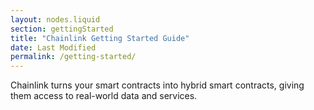 ```yaml
---
layout: nodes.liquid
section: gettingStarted
title: "Chainlink Getting Started Guide"
date: Last Modified
permalink: /getting-started/
---
```


Chainlink turns your smart contracts into hybrid smart contracts, giving them access to real-world data and services.
